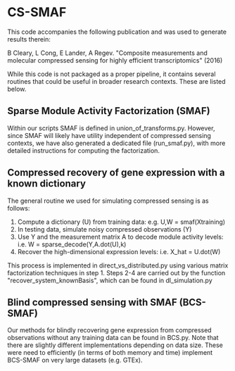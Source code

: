 # CS-SMAF

This code accompanies the following publication and was used to generate results therein:

B Cleary, L Cong, E Lander, A Regev. "Composite measurements and molecular compressed sensing for highly efficient transcriptomics" (2016)

While this code is not packaged as a proper pipeline, it contains several routines that could be useful in broader research contexts. These are listed below.

## Sparse Module Activity Factorization (SMAF)
Within our scripts SMAF is defined in union_of_transforms.py. However, since SMAF will likely have utility independent of compressed sensing contexts, we have also generated a dedicated file (run_smaf.py), with more detailed instructions for computing the factorization.

## Compressed recovery of gene expression with a known dictionary
The general routine we used for simulating compressed sensing is as follows:
  1. Compute a dictionary (U) from training data: e.g. U,W = smaf(Xtraining)
  2. In testing data, simulate noisy compressed observations (Y)
  3. Use Y and the measurement matrix A to decode module activity levels: i.e. W = sparse_decode(Y,A.dot(U),k)
  4. Recover the high-dimensional expression levels: i.e. X_hat = U.dot(W)

This process is implemented in direct_vs_distributed.py using various matrix factorization techniques in step 1. Steps 2-4 are carried out by the function "recover_system_knownBasis", which can be found in dl_simulation.py

## Blind compressed sensing with SMAF (BCS-SMAF)
Our methods for blindly recovering gene expression from compressed observations without any training data can be found in BCS.py. Note that there are slightly different implementations depending on data size. These were need to efficiently (in terms of both memory and time) implement BCS-SMAF on very large datasets (e.g. GTEx).
